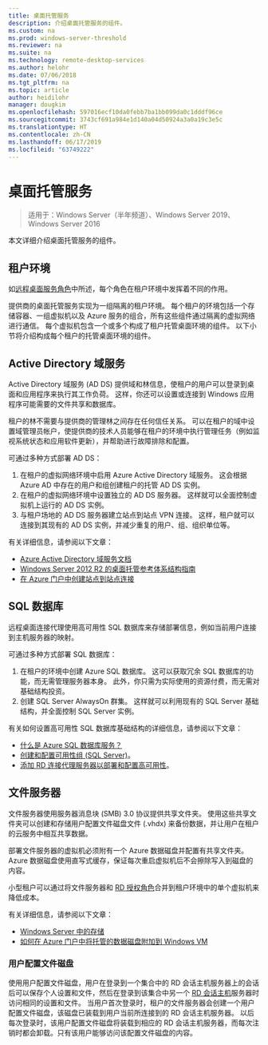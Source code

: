 ```yaml
---
title: 桌面托管服务
description: 介绍桌面托管服务的组件。
ms.custom: na
ms.prod: windows-server-threshold
ms.reviewer: na
ms.suite: na
ms.technology: remote-desktop-services
ms.author: helohr
ms.date: 07/06/2018
ms.tgt_pltfrm: na
ms.topic: article
author: heidilohr
manager: dougkim
ms.openlocfilehash: 597016ecf10da0febb7ba1bb099da0c1dddf96ce
ms.sourcegitcommit: 3743cf691a984e1d140a04d50924a3a0a19c3e5c
ms.translationtype: HT
ms.contentlocale: zh-CN
ms.lasthandoff: 06/17/2019
ms.locfileid: "63749222"
---
```

# <a name="desktop-hosting-service"></a>桌面托管服务

>适用于：Windows Server（半年频道）、Windows Server 2019、Windows Server 2016

本文详细介绍桌面托管服务的组件。

## <a name="tenant-environment"></a>租户环境

如[远程桌面服务角色](rds-roles.md)中所述，每个角色在租户环境中发挥着不同的作用。

提供商的桌面托管服务实现为一组隔离的租户环境。 每个租户的环境包括一个存储容器、一组虚拟机以及 Azure 服务的组合，所有这些组件通过隔离的虚拟网络进行通信。 每个虚拟机包含一个或多个构成了租户托管桌面环境的组件。 以下小节将介绍构成每个租户的托管桌面环境的组件。

## <a name="active-directory-domain-services"></a>Active Directory 域服务

Active Directory 域服务 (AD DS) 提供域和林信息，使租户的用户可以登录到桌面和应用程序来执行其工作负荷。 这样，你还可以设置或连接到 Windows 应用程序可能需要的文件共享和数据库。

租户的林不需要与提供商的管理林之间存在任何信任关系。 可以在租户的域中设置域管理员帐户，使提供商的技术人员能够在租户的环境中执行管理任务（例如监视系统状态和应用软件更新），并帮助进行故障排除和配置。

可通过多种方式部署 AD DS：

1. 在租户的虚拟网络环境中启用 Azure Active Directory 域服务。 这会根据 Azure AD 中存在的用户和组创建租户的托管 AD DS 实例。
2. 在租户的虚拟网络环境中设置独立的 AD DS 服务器。 这样就可以全面控制虚拟机上运行的 AD DS 实例。
3. 与租户场地的 AD DS 服务器建立站点到站点 VPN 连接。 这样，租户就可以连接到其现有的 AD DS 实例，并减少重复的用户、组、组织单位等。

有关详细信息，请参阅以下文章：

* [Azure Active Directory 域服务文档](https://docs.microsoft.com/azure/active-directory-domain-services/)
* [Windows Server 2012 R2 的桌面托管参考体系结构指南](https://docs.microsoft.com/azure/vpn-gateway/vpn-gateway-howto-site-to-site-resource-manager-portal)
* [在 Azure 门户中创建站点到站点连接](https://docs.microsoft.com/azure/vpn-gateway/vpn-gateway-howto-site-to-site-resource-manager-portal)

## <a name="sql-database"></a>SQL 数据库

远程桌面连接代理使用高可用性 SQL 数据库来存储部署信息，例如当前用户连接到主机服务器的映射。

可通过多种方式部署 SQL 数据库：

1. 在租户的环境中创建 Azure SQL 数据库。 这可以获取冗余 SQL 数据库的功能，而无需管理服务器本身。 此外，你只需为实际使用的资源付费，而无需对基础结构投资。
2. 创建 SQL Server AlwaysOn 群集。 这样就可以利用现有的 SQL Server 基础结构，并全面控制 SQL Server 实例。

有关如何设置高可用性 SQL 数据库基础结构的详细信息，请参阅以下文章：

* [什么是 Azure SQL 数据库服务？](https://docs.microsoft.com/azure/sql-database/sql-database-technical-overview)
* [创建和配置可用性组 (SQL Server)](https://docs.microsoft.com/sql/database-engine/availability-groups/windows/creation-and-configuration-of-availability-groups-sql-server?view=sql-server-2017)。
* [添加 RD 连接代理服务器以部署和配置高可用性](rds-connection-broker-cluster.md)。

## <a name="file-server"></a>文件服务器

文件服务器使用服务器消息块 (SMB) 3.0 协议提供共享文件夹。 使用这些共享文件夹可以创建和存储用户配置文件磁盘文件 (.vhdx) 来备份数据，并让用户在租户的云服务中相互共享数据。

部署文件服务器的虚拟机必须附有一个 Azure 数据磁盘并配置有共享文件夹。 Azure 数据磁盘使用直写式缓存，保证每次重启虚拟机后不会擦除写入到磁盘的内容。

小型租户可以通过将文件服务器和 [RD 授权角色](rds-roles.md#remote-desktop-licensing)合并到租户环境中的单个虚拟机来降低成本。

有关详细信息，请参阅以下文章：

* [Windows Server 中的存储](../../storage/storage.md)
* [如何在 Azure 门户中将托管的数据磁盘附加到 Windows VM](https://docs.microsoft.com/azure/virtual-machines/windows/attach-managed-disk-portal?toc=%2Fazure%2Fvirtual-machines%2Fwindows%2Fclassic%2Ftoc.json)

### <a name="user-profile-disks"></a>用户配置文件磁盘

使用用户配置文件磁盘，用户在登录到一个集合中的 RD 会话主机服务器上的会话后可以保存个人设置和文件，然后在登录到该集合中另一个 [RD 会话主机](rds-roles.md#remote-desktop-session-host)服务器时访问相同的设置和文件。 当用户首次登录时，租户的文件服务器会创建一个用户配置文件磁盘，该磁盘已装载到用户当前所连接到的 RD 会话主机服务器。 以后每次登录时，该用户配置文件磁盘将装载到相应的 RD 会话主机服务器，而每次注销时都会卸载。只有该用户能够访问该配置文件磁盘的内容。
